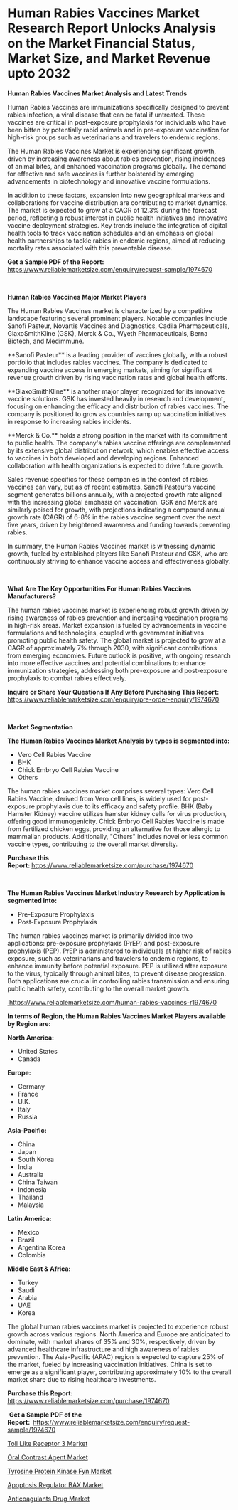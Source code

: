 <p><h1>Human Rabies Vaccines Market Research Report Unlocks Analysis on the Market Financial Status, Market Size, and Market Revenue upto 2032</h1></p><p><strong>Human Rabies Vaccines Market Analysis and Latest Trends</strong></p>
<p><p>Human Rabies Vaccines are immunizations specifically designed to prevent rabies infection, a viral disease that can be fatal if untreated. These vaccines are critical in post-exposure prophylaxis for individuals who have been bitten by potentially rabid animals and in pre-exposure vaccination for high-risk groups such as veterinarians and travelers to endemic regions. </p><p>The Human Rabies Vaccines Market is experiencing significant growth, driven by increasing awareness about rabies prevention, rising incidences of animal bites, and enhanced vaccination programs globally. The demand for effective and safe vaccines is further bolstered by emerging advancements in biotechnology and innovative vaccine formulations. </p><p>In addition to these factors, expansion into new geographical markets and collaborations for vaccine distribution are contributing to market dynamics. The market is expected to grow at a CAGR of 12.3% during the forecast period, reflecting a robust interest in public health initiatives and innovative vaccine deployment strategies. Key trends include the integration of digital health tools to track vaccination schedules and an emphasis on global health partnerships to tackle rabies in endemic regions, aimed at reducing mortality rates associated with this preventable disease.</p></p>
<p><strong>Get a Sample PDF of the Report:&nbsp;</strong> <a href="https://www.reliablemarketsize.com/enquiry/request-sample/1974670?utm_campaign=1991&utm_medium=2&utm_source=Github&utm_content=ia&utm_term=08032025&utm_id=human-rabies-vaccines">https://www.reliablemarketsize.com/enquiry/request-sample/1974670</a></p>
<p>&nbsp;</p>
<p><strong>Human Rabies Vaccines Major Market Players</strong></p>
<p><p>The Human Rabies Vaccines market is characterized by a competitive landscape featuring several prominent players. Notable companies include Sanofi Pasteur, Novartis Vaccines and Diagnostics, Cadila Pharmaceuticals, GlaxoSmithKline (GSK), Merck & Co., Wyeth Pharmaceuticals, Berna Biotech, and Medimmune.</p><p>**Sanofi Pasteur** is a leading provider of vaccines globally, with a robust portfolio that includes rabies vaccines. The company is dedicated to expanding vaccine access in emerging markets, aiming for significant revenue growth driven by rising vaccination rates and global health efforts. </p><p>**GlaxoSmithKline** is another major player, recognized for its innovative vaccine solutions. GSK has invested heavily in research and development, focusing on enhancing the efficacy and distribution of rabies vaccines. The company is positioned to grow as countries ramp up vaccination initiatives in response to increasing rabies incidents.</p><p>**Merck & Co.** holds a strong position in the market with its commitment to public health. The company's rabies vaccine offerings are complemented by its extensive global distribution network, which enables effective access to vaccines in both developed and developing regions. Enhanced collaboration with health organizations is expected to drive future growth.</p><p>Sales revenue specifics for these companies in the context of rabies vaccines can vary, but as of recent estimates, Sanofi Pasteur’s vaccine segment generates billions annually, with a projected growth rate aligned with the increasing global emphasis on vaccination. GSK and Merck are similarly poised for growth, with projections indicating a compound annual growth rate (CAGR) of 6-8% in the rabies vaccine segment over the next five years, driven by heightened awareness and funding towards preventing rabies.</p><p>In summary, the Human Rabies Vaccines market is witnessing dynamic growth, fueled by established players like Sanofi Pasteur and GSK, who are continuously striving to enhance vaccine access and effectiveness globally.</p></p>
<p>&nbsp;</p>
<p><strong>What Are The Key Opportunities For Human Rabies Vaccines Manufacturers?</strong></p>
<p><p>The human rabies vaccines market is experiencing robust growth driven by rising awareness of rabies prevention and increasing vaccination programs in high-risk areas. Market expansion is fueled by advancements in vaccine formulations and technologies, coupled with government initiatives promoting public health safety. The global market is projected to grow at a CAGR of approximately 7% through 2030, with significant contributions from emerging economies. Future outlook is positive, with ongoing research into more effective vaccines and potential combinations to enhance immunization strategies, addressing both pre-exposure and post-exposure prophylaxis to combat rabies effectively.</p></p>
<p><strong>Inquire or Share Your Questions If Any Before Purchasing This Report:</strong> <a href="https://www.reliablemarketsize.com/enquiry/pre-order-enquiry/1974670?utm_campaign=1991&utm_medium=2&utm_source=Github&utm_content=ia&utm_term=08032025&utm_id=human-rabies-vaccines">https://www.reliablemarketsize.com/enquiry/pre-order-enquiry/1974670</a></p>
<p>&nbsp;</p>
<p><strong>Market Segmentation</strong></p>
<p><strong>The Human Rabies Vaccines Market Analysis by types is segmented into:</strong></p>
<p><ul><li>Vero Cell Rabies Vaccine</li><li>BHK</li><li>Chick Embryo Cell Rabies Vaccine</li><li>Others</li></ul></p>
<p><p>The human rabies vaccines market comprises several types: Vero Cell Rabies Vaccine, derived from Vero cell lines, is widely used for post-exposure prophylaxis due to its efficacy and safety profile. BHK (Baby Hamster Kidney) vaccine utilizes hamster kidney cells for virus production, offering good immunogenicity. Chick Embryo Cell Rabies Vaccine is made from fertilized chicken eggs, providing an alternative for those allergic to mammalian products. Additionally, "Others" includes novel or less common vaccine types, contributing to the overall market diversity.</p></p>
<p><strong>Purchase this Report:&nbsp;</strong><a href="https://www.reliablemarketsize.com/purchase/1974670?utm_campaign=1991&utm_medium=2&utm_source=Github&utm_content=ia&utm_term=08032025&utm_id=human-rabies-vaccines">https://www.reliablemarketsize.com/purchase/1974670</a></p>
<p>&nbsp;</p>
<p><strong>The Human Rabies Vaccines Market Industry Research by Application is segmented into:</strong></p>
<p><ul><li>Pre-Exposure Prophylaxis</li><li>Post-Exposure Prophylaxis</li></ul></p>
<p><p>The human rabies vaccines market is primarily divided into two applications: pre-exposure prophylaxis (PrEP) and post-exposure prophylaxis (PEP). PrEP is administered to individuals at higher risk of rabies exposure, such as veterinarians and travelers to endemic regions, to enhance immunity before potential exposure. PEP is utilized after exposure to the virus, typically through animal bites, to prevent disease progression. Both applications are crucial in controlling rabies transmission and ensuring public health safety, contributing to the overall market growth.</p></p>
<p><a href="https://www.reliablemarketsize.com/human-rabies-vaccines-r1974670?utm_campaign=1991&utm_medium=2&utm_source=Github&utm_content=ia&utm_term=08032025&utm_id=human-rabies-vaccines">&nbsp;https://www.reliablemarketsize.com/human-rabies-vaccines-r1974670</a></p>
<p><strong>In terms of Region, the Human Rabies Vaccines Market Players available by Region are:</strong></p>
<p>
    <p> <strong> North America: </strong>
        <ul>
            <li>United States</li>
            <li>Canada</li>
        </ul>
        </p> 
    <p> <strong> Europe: </strong>
        <ul>
            <li>Germany</li>
            <li>France</li>
            <li>U.K.</li>
            <li>Italy</li>
            <li>Russia</li>
        </ul>
        </p> 
    <p> <strong> Asia-Pacific: </strong>
        <ul>
            <li>China</li>
            <li>Japan</li>
            <li>South Korea</li>
            <li>India</li>
            <li>Australia</li>
            <li>China Taiwan</li>
            <li>Indonesia</li>
            <li>Thailand</li>
            <li>Malaysia</li>
        </ul>
        </p> 
    <p> <strong> Latin America: </strong>
        <ul>
            <li>Mexico</li>
            <li>Brazil</li>
            <li>Argentina Korea</li>
            <li>Colombia</li>
        </ul>
        </p> 
    <p> <strong> Middle East & Africa: </strong>
        <ul>
            <li>Turkey</li>
            <li>Saudi</li>
            <li>Arabia</li>
            <li>UAE</li>
            <li>Korea</li>
        </ul>
    </p>
    </p>
<p><p>The global human rabies vaccines market is projected to experience robust growth across various regions. North America and Europe are anticipated to dominate, with market shares of 35% and 30%, respectively, driven by advanced healthcare infrastructure and high awareness of rabies prevention. The Asia-Pacific (APAC) region is expected to capture 25% of the market, fueled by increasing vaccination initiatives. China is set to emerge as a significant player, contributing approximately 10% to the overall market share due to rising healthcare investments.</p></p>
<p><strong>Purchase this Report: </strong><a href="https://www.reliablemarketsize.com/purchase/1974670?utm_campaign=1991&utm_medium=2&utm_source=Github&utm_content=ia&utm_term=08032025&utm_id=human-rabies-vaccines">https://www.reliablemarketsize.com/purchase/1974670</a></p>
<p>&nbsp;<strong>Get a Sample PDF of the Report:&nbsp;&nbsp;</strong><a href="https://www.reliablemarketsize.com/enquiry/request-sample/1974670?utm_campaign=1991&utm_medium=2&utm_source=Github&utm_content=ia&utm_term=08032025&utm_id=human-rabies-vaccines">https://www.reliablemarketsize.com/enquiry/request-sample/1974670</a></p>
<p><strong></strong></p>
<p><p><a href="https://github.com/perbetpereir/Market-Research-Report-List-1/blob/main/toll-like-receptor-3-market.md?utm_campaign=1991&utm_medium=2&utm_source=Github&utm_content=ia&utm_term=08032025&utm_id=human-rabies-vaccines">Toll Like Receptor 3 Market</a></p><p><a href="https://github.com/ziringebrur1/Market-Research-Report-List-1/blob/main/oral-contrast-agent-market.md?utm_campaign=1991&utm_medium=2&utm_source=Github&utm_content=ia&utm_term=08032025&utm_id=human-rabies-vaccines">Oral Contrast Agent Market</a></p><p><a href="https://github.com/pelegeazlie5/Market-Research-Report-List-1/blob/main/tyrosine-protein-kinase-fyn-market.md?utm_campaign=1991&utm_medium=2&utm_source=Github&utm_content=ia&utm_term=08032025&utm_id=human-rabies-vaccines">Tyrosine Protein Kinase Fyn Market</a></p><p><a href="https://github.com/kevoncesya4j/Market-Research-Report-List-1/blob/main/apoptosis-regulator-bax-market.md?utm_campaign=1991&utm_medium=2&utm_source=Github&utm_content=ia&utm_term=08032025&utm_id=human-rabies-vaccines">Apoptosis Regulator BAX Market</a></p><p><a href="https://github.com/paulierasho/Market-Research-Report-List-1/blob/main/anticoagulants-drug-market.md?utm_campaign=1991&utm_medium=2&utm_source=Github&utm_content=ia&utm_term=08032025&utm_id=human-rabies-vaccines">Anticoagulants Drug Market</a></p></p>